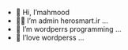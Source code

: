 - 👋 Hi, I’mahmood 
- 👩‍💻 I’m admin herosmart.ir ...
- 🌱 I’m wordperrs programming ...
- 💞️ I’love wordperss ...

<!---
herosmart12/herosmart12 is a ✨ special ✨ repository because its `README.md` (this file) appears on your GitHub profile.
You can click the Preview link to take a look at your changes.
--->
